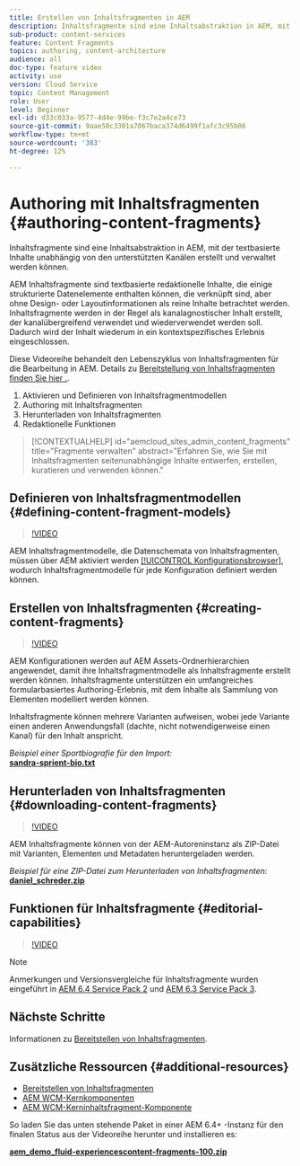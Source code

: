 ```yaml
---
title: Erstellen von Inhaltsfragmenten in AEM
description: Inhaltsfragmente sind eine Inhaltsabstraktion in AEM, mit der textbasierte Inhalte unabhängig von den unterstützten Kanälen erstellt und verwaltet werden können.
sub-product: content-services
feature: Content Fragments
topics: authoring, content-architecture
audience: all
doc-type: feature video
activity: use
version: Cloud Service
topic: Content Management
role: User
level: Beginner
exl-id: d33c033a-9577-4d4e-99be-f3c7e2a4ce73
source-git-commit: 9aae58c3301a7067baca374d6499f1afc3c95b06
workflow-type: tm+mt
source-wordcount: '383'
ht-degree: 12%

---
```


# Authoring mit Inhaltsfragmenten {#authoring-content-fragments}

Inhaltsfragmente sind eine Inhaltsabstraktion in AEM, mit der textbasierte Inhalte unabhängig von den unterstützten Kanälen erstellt und verwaltet werden können.

AEM Inhaltsfragmente sind textbasierte redaktionelle Inhalte, die einige strukturierte Datenelemente enthalten können, die verknüpft sind, aber ohne Design- oder Layoutinformationen als reine Inhalte betrachtet werden. Inhaltsfragmente werden in der Regel als kanalagnostischer Inhalt erstellt, der kanalübergreifend verwendet und wiederverwendet werden soll. Dadurch wird der Inhalt wiederum in ein kontextspezifisches Erlebnis eingeschlossen.

Diese Videoreihe behandelt den Lebenszyklus von Inhaltsfragmenten für die Bearbeitung in AEM. Details zu [Bereitstellung von Inhaltsfragmenten finden Sie hier .](content-fragments-delivery-feature-video-use.md).

1. Aktivieren und Definieren von Inhaltsfragmentmodellen
2. Authoring mit Inhaltsfragmenten
3. Herunterladen von Inhaltsfragmenten
4. Redaktionelle Funktionen

>[!CONTEXTUALHELP]
>id="aemcloud_sites_admin_content_fragments"
>title="Fragmente verwalten"
>abstract="Erfahren Sie, wie Sie mit Inhaltsfragmenten seitenunabhängige Inhalte entwerfen, erstellen, kuratieren und verwenden können."

## Definieren von Inhaltsfragmentmodellen {#defining-content-fragment-models}

>[!VIDEO](https://video.tv.adobe.com/v/22452/?quality=12&learn=on)

AEM Inhaltsfragmentmodelle, die Datenschemata von Inhaltsfragmenten, müssen über AEM aktiviert werden [[!UICONTROL Konfigurationsbrowser]](https://experienceleague.adobe.com/docs/experience-manager-cloud-service/implementing/developing/configurations.html?lang=de), wodurch Inhaltsfragmentmodelle für jede Konfiguration definiert werden können.

## Erstellen von Inhaltsfragmenten {#creating-content-fragments}

>[!VIDEO](https://video.tv.adobe.com/v/22451/?quality=12&learn=on)

AEM Konfigurationen werden auf AEM Assets-Ordnerhierarchien angewendet, damit ihre Inhaltsfragmentmodelle als Inhaltsfragmente erstellt werden können. Inhaltsfragmente unterstützen ein umfangreiches formularbasiertes Authoring-Erlebnis, mit dem Inhalte als Sammlung von Elementen modelliert werden können.

Inhaltsfragmente können mehrere Varianten aufweisen, wobei jede Variante einen anderen Anwendungsfall (dachte, nicht notwendigerweise einen Kanal) für den Inhalt anspricht.

*Beispiel einer Sportbiografie für den Import:*\
**[sandra-sprient-bio.txt](assets/sandra-sprient-bio.txt)**

## Herunterladen von Inhaltsfragmenten {#downloading-content-fragments}

>[!VIDEO](https://video.tv.adobe.com/v/22450/?quality=12&learn=on)

AEM Inhaltsfragmente können von der AEM-Autoreninstanz als ZIP-Datei mit Varianten, Elementen und Metadaten heruntergeladen werden.

*Beispiel für eine ZIP-Datei zum Herunterladen von Inhaltsfragmenten:*\
**[daniel_schreder.zip](assets/daniel_schreder.zip)**

## Funktionen für Inhaltsfragmente {#editorial-capabilities}

>[!VIDEO](https://video.tv.adobe.com/v/25891/?quality=12&learn=on)

>[!NOTE]
>
> Anmerkungen und Versionsvergleiche für Inhaltsfragmente wurden eingeführt in [AEM 6.4 Service Pack 2](https://helpx.adobe.com/de/experience-manager/aem-releases-updates.html) und [AEM 6.3 Service Pack 3](https://helpx.adobe.com/de/experience-manager/6-3/release-notes/sp3-release-notes.html).

## Nächste Schritte

Informationen zu [Bereitstellen von Inhaltsfragmenten](content-fragments-delivery-feature-video-use.md).

## Zusätzliche Ressourcen {#additional-resources}

* [Bereitstellen von Inhaltsfragmenten](content-fragments-delivery-feature-video-use.md)
* [AEM WCM-Kernkomponenten](https://experienceleague.adobe.com/docs/experience-manager-core-components/using/introduction.html?lang=de)
* [AEM WCM-Kerninhaltsfragment-Komponente](https://experienceleague.adobe.com/docs/experience-manager-core-components/using/components/content-fragment-component.html?lang=de)

So laden Sie das unten stehende Paket in einer AEM 6.4+ -Instanz für den finalen Status aus der Videoreihe herunter und installieren es:

**[aem_demo_fluid-experiencescontent-fragments-100.zip](assets/aem_demo_fluid-experiencescontent-fragments-100.zip)**

